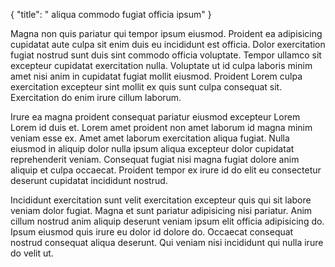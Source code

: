 {
  "title": " aliqua commodo fugiat officia ipsum"
}

Magna non quis pariatur qui tempor ipsum eiusmod. Proident ea adipisicing cupidatat aute culpa sit enim duis eu incididunt est officia. Dolor exercitation fugiat nostrud sunt duis sint commodo officia voluptate. Tempor ullamco sit excepteur cupidatat exercitation nulla. Voluptate ut id culpa laboris minim amet nisi anim in cupidatat fugiat mollit eiusmod. Proident Lorem culpa exercitation excepteur sint mollit ex quis sunt culpa consequat sit. Exercitation do enim irure cillum laborum.

Irure ea magna proident consequat pariatur eiusmod excepteur Lorem Lorem id duis et. Lorem amet proident non amet laborum id magna minim veniam esse ex. Amet amet laborum exercitation aliqua fugiat. Nulla eiusmod in aliquip dolor nulla ipsum aliqua excepteur dolor cupidatat reprehenderit veniam. Consequat fugiat nisi magna fugiat dolore anim aliquip et culpa occaecat. Proident tempor ex irure id do elit eu consectetur deserunt cupidatat incididunt nostrud.

Incididunt exercitation sunt velit exercitation excepteur quis qui sit labore veniam dolor fugiat. Magna et sunt pariatur adipisicing nisi pariatur. Anim cillum nostrud anim aliquip deserunt veniam ipsum elit officia adipisicing do. Ipsum eiusmod quis irure eu dolor id dolore do. Occaecat consequat nostrud consequat aliqua deserunt. Qui veniam nisi incididunt qui nulla irure do velit ut.
